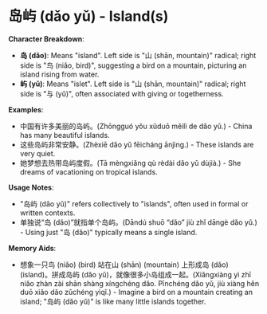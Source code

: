 # **岛屿 (dǎo yǔ) - Island(s)**

**Character Breakdown**:  
- **岛 (dǎo)**: Means "island". Left side is "山 (shān, mountain)" radical; right side is "鸟 (niǎo, bird)", suggesting a bird on a mountain, picturing an island rising from water.  
- **屿 (yǔ)**: Means "islet". Left side is "山 (shān, mountain)" radical; right side is "与 (yǔ)", often associated with giving or togetherness.

**Examples**:  
- 中国有许多美丽的岛屿。(Zhōngguó yǒu xǔduō měilì de dǎo yǔ.) - China has many beautiful islands.  
- 这些岛屿非常安静。(Zhèxiē dǎo yǔ fēicháng ānjìng.) - These islands are very quiet.  
- 她梦想去热带岛屿度假。(Tā mèngxiǎng qù rèdài dǎo yǔ dùjià.) - She dreams of vacationing on tropical islands.

**Usage Notes**:  
- "岛屿 (dǎo yǔ)" refers collectively to "islands", often used in formal or written contexts.  
- 单独说“岛 (dǎo)”就指单个岛屿。(Dāndú shuō “dǎo” jiù zhǐ dāngè dǎo yǔ.) - Using just "岛 (dǎo)" typically means a single island.

**Memory Aids**:  
- 想象一只鸟 (niǎo) (bird) 站在山 (shān) (mountain) 上形成岛 (dǎo) (island)。拼成岛屿 (dǎo yǔ)，就像很多小岛组成一起。(Xiǎngxiàng yì zhī niǎo zhàn zài shān shàng xíngchéng dǎo. Pīnchéng dǎo yǔ, jiù xiàng hěn duō xiǎo dǎo zǔchéng yìqǐ.) - Imagine a bird on a mountain creating an island; "岛屿 (dǎo yǔ)" is like many little islands together.